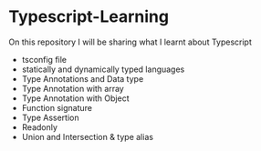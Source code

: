 # Typescript-Learning

On this repository I will be sharing what I learnt about Typescript   

- tsconfig file  
- statically and dynamically typed languages     
- Type Annotations and Data type   
- Type Annotation with array    
- Type Annotation with Object
- Function signature   
- Type Assertion   
- Readonly  
- Union and Intersection & type alias  
 

